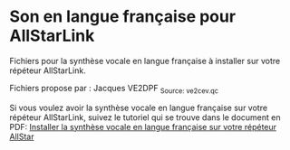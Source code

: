 # Son en langue française pour AllStarLink
Fichiers pour la synthèse vocale en langue française à installer sur votre répéteur AllStarLink.

Fichiers propose par : Jacques VE2DPF <sub>Source: ve2cev.qc</sub>

Si vous voulez avoir la synthèse vocale en langue française sur votre répéteur AllStarLink, suivez le tutoriel qui se trouve dans le document en PDF: [Installer la synthèse vocale en langue française sur votre répéteur AllStar](https://www.dmr-maroc.com/ouvrages.php#synth%C3%A8se_vocale_fran%C3%A7aise)
